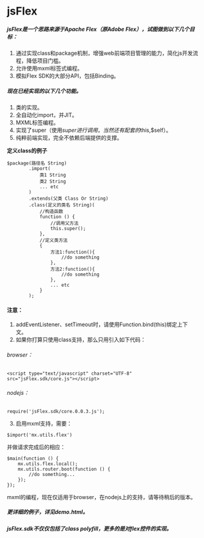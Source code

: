 # jsFlex


##### jsFlex是一个思路来源于Apache Flex（原Adobe Flex），试图做到以下几个目标：

1. 通过实现class和package机制，增强web前端项目管理的能力，简化js开发流程，降低项目门槛。
1. 允许使用mxml标签式编程。
1. 模拟Flex SDK的大部分API，包括Binding。


##### 现在已经实现的以下几个功能。


1. 类的实现。
2. 全自动化import，并JIT。
3. MXML标签编程。
4. 实现了super（使用$super进行调用，当然还有配套的$this,$self）。
5. 纯粹前端实现，完全不依赖后端提供的支撑。

**定义class的例子**


```
$package(路径名 String)
        .import(
            类1 String
            类2 String
            ... etc
        )
        .extends(父类 Class Or String)
        .class(定义的类名 String)(
            //构造函数
            function () {
                //调用父方法
                this.super();
            },
            //定义类方法
            {
                方法1:function(){
                    //do something
                },
                方法2:function(){
                    //do something
                },
                ... etc
            }
        );
```

#### 注意：
1. addEventListener、setTimeout时，请使用Function.bind(this)绑定上下文。
2. 如果你打算只使用class支持，那么只用引入如下代码：
###### browser：
```
<script type="text/javascript" charset="UTF-8" src="jsFlex.sdk/core.js"></script>
```
###### nodejs：

```
require('jsFlex.sdk/core.0.0.3.js');
```
3. 启用mxml支持，需要：

```
$import('mx.utils.flex')
```

并做请求完成后的相应：

```
$main(function () {
    mx.utils.flex.local();
    mx.utils.router.boot(function () {
        //do something...
    });
});

```
mxml的编程，现在仅适用于browser，在nodejs上的支持，请等待稍后的版本。


##### 更详细的例子，详见demo.html。
##### jsFlex.sdk不仅仅包括了class polyfill，更多的是对flex控件的实现。
